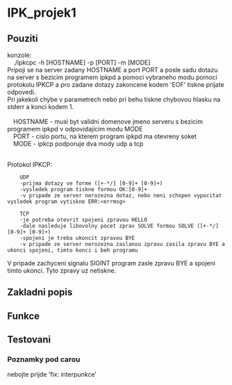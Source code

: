 # IPK_projek1
## Pouziti
konzole:<br>
    &emsp;./ipkcpc -h [HOSTNAME] -p [PORT] -m [MODE]<br>
Pripoji se na server zadany HOSTNAME a port PORT a posle sadu dotazu na server s bezicim programem ipkpd a pomoci vybraneho modu pomoci protokolu IPKCP a pro zadane dotazy zakoncene kodem 'EOF' tiskne prijate odpovedi.<br>
Pri jakekoli chybe v parametrech nebo pri behu tiskne chybovou hlasku na stderr a konci kodem 1.<br>
<br>
    &emsp;HOSTNAME - musi byt validni domenove jmeno serveru s bezicim programem ipkpd v odpovidajicim modu MODE<br>
    &emsp;PORT - cislo portu, na kterem program ipkpd ma otevreny soket<br>
    &emsp;MODE - ipkcp podporuje dva mody udp a tcp<br>
<br>

Protokol IPKCP:<br>
```
    UDP
    -prijma dotazy ve forme ([+-*/] [0-9]+ [0-9]+)
    -vysledek program tiskne formou OK:[0-9]+
    -v pripade ze server nerozezna dotaz, nebo neni schopen vypocitat vysledek program vytiskne ERR:<errmsg>

    TCP
    -je potreba otevrit spojeni zpravou HELLO
    -dale nasleduje libovolny pocet zprav SOLVE formou SOLVE ([+-*/] [0-9]+ [0-9]+)
    -spojeni je treba ukoncit zpravou BYE
    -v pripade ze server nerozezna zaslanou zpravu zasila zpravu BYE a ukonci spojeni, timto konci i beh programu
```
V pripade zachyceni signalu SIGINT program zasle zpravu BYE a spojeni timto ukonci. Tyto zpravy uz netiskne.
## Zakladni popis
## Funkce
## Testovani
### Poznamky pod carou
nebojte prijde 'fix: interpunkce'
